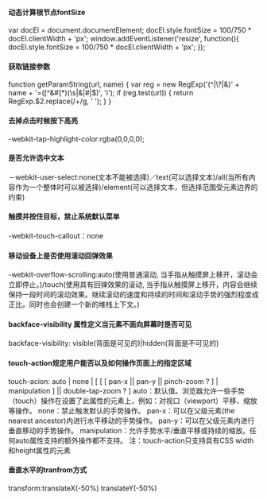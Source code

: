 #### 动态计算根节点fontSize
  var docEl = document.documentElement;
  docEl.style.fontSize = 100/750 * docEl.clientWidth + 'px';
  window.addEventListener('resize', function(){
    docEl.style.fontSize = 100/750 * docEl.clientWidth + 'px';
  });
  
#### 获取链接参数
  function getParamString(url, name) {
    var reg = new RegExp('(^|\\?|&)' + name + '=([^&#]*)(\\s|&|#|$)', 'i');
    if (reg.test(url)) {
      return RegExp.$2.replace(/\+/g, ' ');
    }
  } 
#### 去掉点击时候按下高亮
  -webkit-tap-highlight-color:rgba(0,0,0,0);
#### 是否允许选中文本
  －webkit-user-select:none(文本不能被选择)／text(可以选择文本)/all(当所有内容作为一个整体时可以被选择)/element(可以选择文本，但选择范围受元素边界的约束)
#### 触摸并按住目标，禁止系统默认菜单
  -webkit-touch-callout：none
#### 移动设备上是否使用滚动回弹效果
  -webkit-overflow-scrolling:auto(使用普通滚动, 当手指从触摸屏上移开，滚动会立即停止。)/touch(使用具有回弹效果的滚动, 当手指从触摸屏上移开，内容会继续保持一段时间的滚动效果。继续滚动的速度和持续的时间和滚动手势的强烈程度成正比。同时也会创建一个新的堆栈上下文。)
#### backface-visibility 属性定义当元素不面向屏幕时是否可见
  backface-visibility: visible(背面是可见的)|hidden(背面是不可见的)
#### touch-action规定用户能否以及如何操作页面上的指定区域
  touch-acion: auto | none | [ [ [ pan-x || pan-y || pinch-zoom ? ] | manipulation ] || double-tap-zoom ? ]
  auto：默认值。浏览器允许一些手势（touch）操作在设置了此属性的元素上，例如：对视口（viewport）平移、缩放等操作。
  none：禁止触发默认的手势操作。
  pan-x：可以在父级元素(the nearest ancestor)内进行水平移动的手势操作。
  pan-y：可以在父级元素内进行垂直移动的手势操作。
  manipulation：允许手势水平/垂直平移或持续的缩放。任何auto属性支持的额外操作都不支持。
  注：touch-action只支持具有CSS width和height属性的元素
#### 垂直水平的tranfrom方式
  transform:translateX(-50%) translateY(-50%)